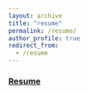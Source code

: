 ```yaml
---
layout: archive
title: "resume"
permalink: /resume/
author_profile: true
redirect_from:
  - /resume
---
```


### [Resume](../files/wen_bruce_resume_Oct2024.pdf)